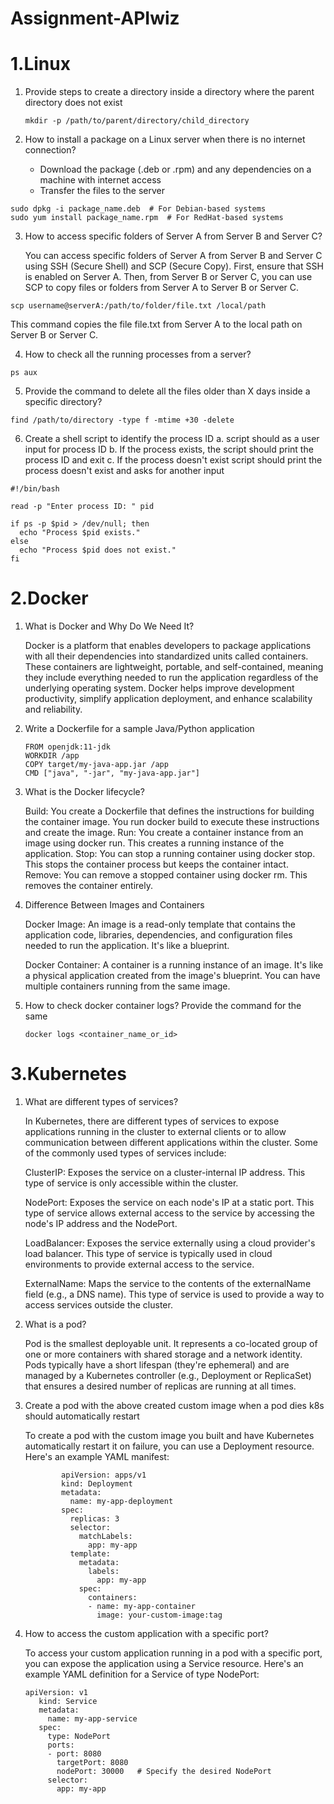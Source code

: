 # Assignment-APIwiz

# 1.Linux
 1. Provide steps to create a directory inside a directory where the parent directory does not exist
    ```
    mkdir -p /path/to/parent/directory/child_directory
    
    ```
    

 3. How to install a package on a Linux server when there is no internet connection?
    - Download the package (.deb or .rpm) and any dependencies on a machine with internet access
    - Transfer the files to the server
      

   ```
   sudo dpkg -i package_name.deb  # For Debian-based systems 
   sudo yum install package_name.rpm  # For RedHat-based systems
   ```
      
  3. How to access specific folders of Server A from Server B and Server C?

     You can access specific folders of Server A from Server B and Server C using SSH (Secure Shell) and SCP (Secure Copy). First, ensure that SSH is enabled on Server A. Then, from
     Server B or Server C, you can use SCP to copy files or folders from Server A to Server B or Server C.
   
   ```
   scp username@serverA:/path/to/folder/file.txt /local/path

   ```
       
  This command copies the file file.txt from Server A to the local path on Server B or Server C.

  4. How to check all the running processes from a server?
    
  ```
 ps aux
  ```   
  5. Provide the command to delete all the files older than X days inside a specific directory?

  ```
  find /path/to/directory -type f -mtime +30 -delete
  ```
  6. Create a shell script to identify the process ID a. script should as a user input for process ID b. If the process exists, the script should print the process ID and exit c. If the          process doesn't exist script should print the process doesn't exist and asks for another input

  ```
  #!/bin/bash

read -p "Enter process ID: " pid

if ps -p $pid > /dev/null; then
    echo "Process $pid exists."
else
    echo "Process $pid does not exist."
fi
```


# 2.Docker
1. What is Docker and Why Do We Need It?

    Docker is a platform that enables developers to package applications with all their dependencies into standardized units called containers.
    These containers are lightweight, portable, and self-contained, meaning they include everything needed to run the application regardless of the underlying operating system.
    Docker helps improve development productivity, simplify application deployment, and enhance scalability and reliability.

2. Write a Dockerfile for a sample Java/Python application

   ```
   FROM openjdk:11-jdk
   WORKDIR /app
   COPY target/my-java-app.jar /app
   CMD ["java", "-jar", "my-java-app.jar"]
   ```
3. What is the Docker lifecycle?

   Build: You create a Dockerfile that defines the instructions for building the container image. You run docker build to execute these instructions and create the image.
   Run: You create a container instance from an image using docker run. This creates a running instance of the application.
   Stop: You can stop a running container using docker stop. This stops the container process but keeps the container intact.
   Remove: You can remove a stopped container using docker rm. This removes the container entirely.

4. Difference Between Images and Containers

   Docker Image: An image is a read-only template that contains the application code, libraries, dependencies, and configuration files needed to run the application. It's like a blueprint.
   
   Docker Container: A container is a running instance of an image. It's like a physical application created from the image's blueprint. You can have multiple containers running from the same image.

5. How to check docker container logs? Provide the command for the same

   ```
   docker logs <container_name_or_id>
   ```
# 3.Kubernetes
1. What are different types of services?

   In Kubernetes, there are different types of services to expose applications running in the cluster to external clients or to allow communication between different applications within    the cluster. Some of the commonly used types of services include:

   ClusterIP: Exposes the service on a cluster-internal IP address. This type of service is only accessible within the cluster.

   NodePort: Exposes the service on each node's IP at a static port. This type of service allows external access to the service by accessing the node's IP address and the NodePort.

   LoadBalancer: Exposes the service externally using a cloud provider's load balancer. This type of service is typically used in cloud environments to provide external access to the    service.

   ExternalName: Maps the service to the contents of the externalName field (e.g., a DNS name). This type of service is used to provide a way to access services outside the cluster.

2. What is a pod?

   Pod is the smallest deployable unit. It represents a co-located group of one or more containers with shared storage and a network identity. Pods typically have a short lifespan (they're ephemeral) and are managed by a Kubernetes controller (e.g., Deployment or ReplicaSet) that ensures a desired number of replicas are running at all times.
   
4. Create a pod with the above created custom image when a pod dies k8s should automatically restart
   
    To create a pod with the custom image you built and have Kubernetes automatically restart it on failure, you can use a Deployment resource. Here's an example YAML manifest:
    ```
            apiVersion: apps/v1
            kind: Deployment
            metadata:
              name: my-app-deployment
            spec:
              replicas: 3
              selector:
                matchLabels:
                  app: my-app
              template:
                metadata:
                  labels:
                    app: my-app
                spec:
                  containers:
                  - name: my-app-container
                    image: your-custom-image:tag
    ```


6. How to access the custom application with a specific port?
   
   To access your custom application running in a pod with a specific port, you can expose the application using a Service resource. Here's an example YAML definition for a Service of type    NodePort:

   ```
   apiVersion: v1
      kind: Service
      metadata:
        name: my-app-service
      spec:
        type: NodePort
        ports:
        - port: 8080
          targetPort: 8080
          nodePort: 30000   # Specify the desired NodePort
        selector:
          app: my-app
    ```
